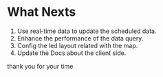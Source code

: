 # What Nexts

1. Use real-time data to update the scheduled data.
2. Enhance the performance of the data query.
3. Config the led layout related with the map.
4. Update the Docs about the client side.

<tip> thank you for your time</tip>